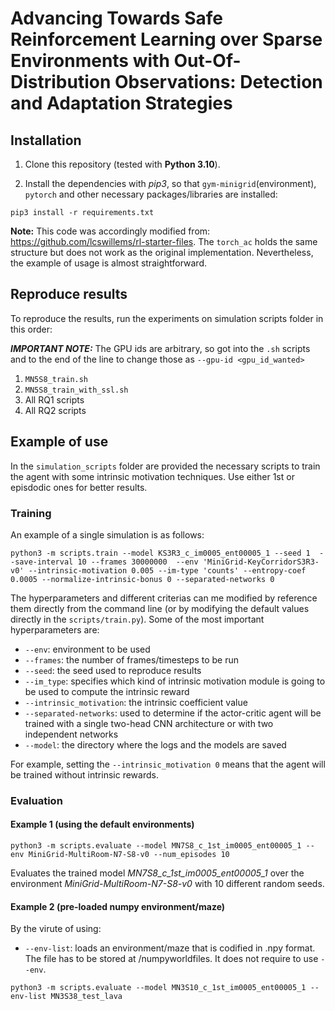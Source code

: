 # Advancing Towards Safe Reinforcement Learning over Sparse Environments with Out-Of-Distribution Observations: Detection and Adaptation Strategies

## Installation

1. Clone this repository (tested with **Python 3.10**).

2. Install the dependencies with *pip3*, so that `gym-minigrid`(environment), `pytorch` and other necessary packages/libraries are installed:

```
pip3 install -r requirements.txt
```
**Note:** This code was accordingly modified from: https://github.com/lcswillems/rl-starter-files. The `torch_ac` holds the same structure but does not work as the original implementation. Nevertheless, the example of usage is almost straightforward.  

## Reproduce results

To reproduce the results, run the experiments on simulation scripts folder in this order:

__*IMPORTANT NOTE:*__ The GPU ids are arbitrary, so got into the ```.sh``` scripts and to the end of the line to change those as ```--gpu-id <gpu_id_wanted>``` 

1. ```MN5S8_train.sh```
2. ```MN5S8_train_with_ssl.sh```
3. All RQ1 scripts
4. All RQ2 scripts


## Example of use
In the `simulation_scripts` folder are provided the necessary scripts to train the agent with some intrinsic motivation techniques. Use either 1st or episdodic ones for better results.

### Training 
 An example of a single simulation is as follows:
```
python3 -m scripts.train --model KS3R3_c_im0005_ent00005_1 --seed 1  --save-interval 10 --frames 30000000  --env 'MiniGrid-KeyCorridorS3R3-v0' --intrinsic-motivation 0.005 --im-type 'counts' --entropy-coef 0.0005 --normalize-intrinsic-bonus 0 --separated-networks 0
```

The hyperparameters and different criterias can me modified by reference them directly from the command line (or by modifying the default values directly in the `scripts/train.py`). Some of the most important hyperparameters are:
*   `--env`: environment to be used
*   `--frames`: the number of frames/timesteps to be run
*   `--seed`: the seed used to reproduce results
*   `--im_type`: specifies which kind of intrinsic motivation module is going to be used to compute the intrinsic reward
*   `--intrinsic_motivation`: the intrinsic coefficient value
*   `--separated-networks`: used to determine if the actor-critic agent will be trained with a single two-head CNN architecture or with two independent networks
*   `--model`: the directory where the logs and the models are saved

For example, setting the `--intrinsic_motivation 0` means that the agent will be trained without intrinsic rewards.

### Evaluation
#### Example 1 (using the default environments)
```
python3 -m scripts.evaluate --model MN7S8_c_1st_im0005_ent00005_1 --env MiniGrid-MultiRoom-N7-S8-v0 --num_episodes 10
```
Evaluates the trained model *MN7S8_c_1st_im0005_ent00005_1* over the environment *MiniGrid-MultiRoom-N7-S8-v0* with 10 different random seeds.


#### Example 2 (pre-loaded numpy environment/maze)
By the virute of using:
*   `--env-list`: loads an environment/maze that is codified in .npy format. The file has to be stored at /numpyworldfiles. It does not require to use `--env`.

```
python3 -m scripts.evaluate --model MN3S10_c_1st_im0005_ent00005_1 --env-list MN3S38_test_lava
```

